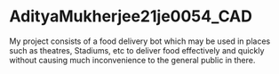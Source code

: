 # AdityaMukherjee21je0054_CAD
My project consists of a food delivery bot which may be used in places such as theatres, Stadiums, etc to deliver food effectively and quickly without causing much inconvenience to the general public in there.
